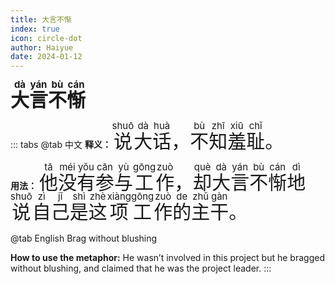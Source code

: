 ```yaml
---
title: 大言不惭
index: true
icon: circle-dot
author: Haiyue
date: 2024-01-12
---
```

<script setup lang="js">
import PinYin from "@PinYin";
</script>

<PinYin/>

<span style="font-size:30px;font-weight:bold;"><ruby>大<rt>dà</rt></ruby><ruby>言<rt>yán</rt></ruby><ruby>不<rt>bù</rt></ruby><ruby>惭<rt>cán</rt></ruby></span>


::: tabs 
@tab 中文
**释义：** <span style="font-size:30px"><ruby>说<rt>shuō</rt></ruby><ruby>大<rt>dà</rt></ruby><ruby>话<rt>huà</rt></ruby>，<ruby>不<rt>bù</rt></ruby><ruby>知<rt>zhī</rt></ruby><ruby>羞<rt>xiū</rt></ruby><ruby>耻<rt>chǐ</rt></ruby>。</span>

**用法：** <span style="font-size:30px"><ruby>他<rt>tā</rt></ruby><ruby>没<rt>méi</rt></ruby><ruby>有<rt>yǒu</rt></ruby><ruby>参<rt>cān</rt></ruby><ruby>与<rt>yù</rt></ruby><ruby>工<rt>gōng</rt></ruby><ruby>作<rt>zuò</rt></ruby>，<ruby>却<rt>què</rt></ruby><ruby>大<rt>dà</rt></ruby><ruby>言<rt>yán</rt></ruby><ruby>不<rt>bù</rt></ruby><ruby>惭<rt>cán</rt></ruby><ruby>地<rt>dì</rt></ruby><ruby>说<rt>shuō</rt></ruby><ruby>自<rt>zì</rt></ruby><ruby>己<rt>jǐ</rt></ruby><ruby>是<rt>shì</rt></ruby><ruby>这<rt>zhè</rt></ruby><ruby>项<rt>xiàng</rt></ruby><ruby>工<rt>gōng</rt></ruby><ruby>作<rt>zuò</rt></ruby><ruby>的<rt>de</rt></ruby><ruby>主<rt>zhǔ</rt></ruby><ruby>干<rt>gàn</rt></ruby>。</span>


@tab English
Brag without blushing

**How to use the metaphor:** He wasn’t involved in this project but he bragged without blushing, and claimed that he was the project leader.
:::
